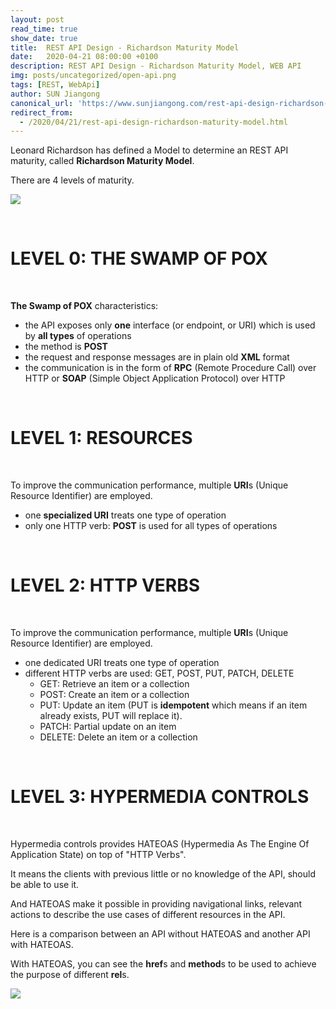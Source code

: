```yaml
---
layout: post
read_time: true
show_date: true
title:  REST API Design - Richardson Maturity Model
date:   2020-04-21 08:00:00 +0100
description: REST API Design - Richardson Maturity Model, WEB API
img: posts/uncategorized/open-api.png
tags: [REST, WebApi]
author: SUN Jiangong
canonical_url: 'https://www.sunjiangong.com/rest-api-design-richardson-maturity-model.html'
redirect_from:
  - /2020/04/21/rest-api-design-richardson-maturity-model.html
---
```


Leonard Richardson has defined a Model to determine an REST API maturity, called **Richardson Maturity Model**.

There are 4 levels of maturity.

![](./../../../assets/img/posts/2020-04-21-RichardsonMaturityModel/richardson_maturity_model.png)

<br/>
<!--more-->

# LEVEL 0: THE SWAMP OF POX

<br/>

**The Swamp of POX** characteristics:

- the API exposes only **one** interface (or endpoint, or URI) which is used by **all types** of operations
- the method is **POST**
- the request and response messages are in plain old **XML** format
- the communication is in the form of **RPC** (Remote Procedure Call) over HTTP or **SOAP** (Simple Object Application Protocol) over HTTP

<br/>

# LEVEL 1: RESOURCES

<br/>

To improve the communication performance, multiple **URI**s (Unique Resource Identifier) are employed.

- one **specialized URI** treats one type of operation
- only one HTTP verb: **POST** is used for all types of operations

<br/>

# LEVEL 2: HTTP VERBS

<br/>

To improve the communication performance, multiple **URI**s (Unique Resource Identifier) are employed.

- one dedicated URI treats one type of operation
- different HTTP verbs are used: GET, POST, PUT, PATCH, DELETE
  * GET: Retrieve an item or a collection
  * POST: Create an item or a collection
  * PUT: Update an item (PUT is **idempotent** which means if an item already exists, PUT will replace it).
  * PATCH: Partial update on an item
  * DELETE: Delete an item or a collection

<br/>

# LEVEL 3: HYPERMEDIA CONTROLS

<br/>

Hypermedia controls provides HATEOAS (Hypermedia As The Engine Of Application State) on top of "HTTP Verbs".

It means the clients with previous little or no knowledge of the API, should be able to use it.

And HATEOAS make it possible in providing navigational links, relevant actions to describe the use cases of different resources in the API.

Here is a comparison between an API without HATEOAS and another API with HATEOAS.

With HATEOAS, you can see the **href**s and **method**s to be used to achieve the purpose of different **rel**s.

![](./../../../assets/img/posts/2020-04-21-RichardsonMaturityModel/rest_vs_hateoas_rest.png)

<br/>